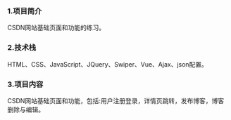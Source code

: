 ### 1.项目简介
   CSDN网站基础页面和功能的练习。
### 2.技术栈
   HTML、CSS、JavaScript、JQuery、Swiper、Vue、Ajax、json配置。
### 3.项目内容
   CSDN网站基础页面和功能，包括:用户注册登录，详情页跳转，发布博客，博客删除与编辑。 
